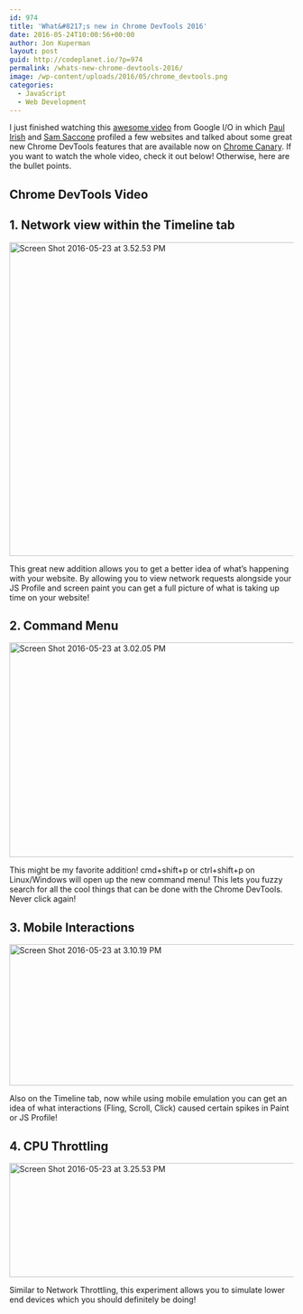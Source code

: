 ```yaml
---
id: 974
title: 'What&#8217;s new in Chrome DevTools 2016'
date: 2016-05-24T10:00:56+00:00
author: Jon Kuperman
layout: post
guid: http://codeplanet.io/?p=974
permalink: /whats-new-chrome-devtools-2016/
image: /wp-content/uploads/2016/05/chrome_devtools.png
categories:
  - JavaScript
  - Web Development
---
```

I just finished watching this [awesome video](https://www.youtube.com/watch?v=iMqi55rcR00) from Google I/O in which [Paul Irish](https://twitter.com/paul_irish) and [Sam Saccone](https://twitter.com/samccone) profiled a few websites and talked about some great new Chrome DevTools features that are available now on [Chrome Canary](https://www.google.com/chrome/browser/canary.html). If you want to watch the whole video, check it out below! Otherwise, here are the bullet points.

## Chrome DevTools Video



## 1. Network view within the Timeline tab

[<img class="aligncenter size-full wp-image-975" src="https://codeplanet.io/wp-content/uploads/2016/05/Screen-Shot-2016-05-23-at-3.52.53-PM.png" alt="Screen Shot 2016-05-23 at 3.52.53 PM" width="785" height="555" />](https://codeplanet.io/wp-content/uploads/2016/05/Screen-Shot-2016-05-23-at-3.52.53-PM.png)

This great new addition allows you to get a better idea of what&#8217;s happening with your website. By allowing you to view network requests alongside your JS Profile and screen paint you can get a full picture of what is taking up time on your website!

## 2. Command Menu

[<img class="aligncenter size-full wp-image-977" src="https://codeplanet.io/wp-content/uploads/2016/05/Screen-Shot-2016-05-23-at-3.02.05-PM.png" alt="Screen Shot 2016-05-23 at 3.02.05 PM" width="538" height="380" />](https://codeplanet.io/wp-content/uploads/2016/05/Screen-Shot-2016-05-23-at-3.02.05-PM.png)

This might be my favorite addition! cmd+shift+p or ctrl+shift+p on Linux/Windows will open up the new command menu! This lets you fuzzy search for all the cool things that can be done with the Chrome DevTools. Never click again!

## 3. Mobile Interactions

[<img class="aligncenter size-full wp-image-979" src="https://codeplanet.io/wp-content/uploads/2016/05/Screen-Shot-2016-05-23-at-3.10.19-PM.png" alt="Screen Shot 2016-05-23 at 3.10.19 PM" width="604" height="250" />](https://codeplanet.io/wp-content/uploads/2016/05/Screen-Shot-2016-05-23-at-3.10.19-PM.png)

Also on the Timeline tab, now while using mobile emulation you can get an idea of what interactions (Fling, Scroll, Click) caused certain spikes in Paint or JS Profile!

## 4. CPU Throttling

[<img class="aligncenter size-full wp-image-981" src="https://codeplanet.io/wp-content/uploads/2016/05/Screen-Shot-2016-05-23-at-3.25.53-PM.png" alt="Screen Shot 2016-05-23 at 3.25.53 PM" width="569" height="202" />](https://codeplanet.io/wp-content/uploads/2016/05/Screen-Shot-2016-05-23-at-3.25.53-PM.png)

Similar to Network Throttling, this experiment allows you to simulate lower end devices which you should definitely be doing!